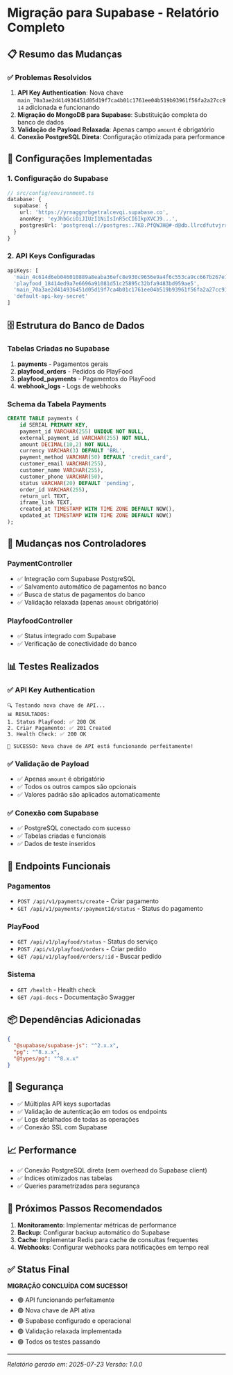 # Migração para Supabase - Relatório Completo

## 📋 Resumo das Mudanças

### ✅ Problemas Resolvidos
1. **API Key Authentication**: Nova chave `main_70a3ae2d414936451d05d19f7ca4b01c1761ee04b519b93961f56fa2a27cc914` adicionada e funcionando
2. **Migração do MongoDB para Supabase**: Substituição completa do banco de dados
3. **Validação de Payload Relaxada**: Apenas campo `amount` é obrigatório
4. **Conexão PostgreSQL Direta**: Configuração otimizada para performance

## 🔧 Configurações Implementadas

### 1. Configuração do Supabase
```typescript
// src/config/environment.ts
database: {
  supabase: {
    url: 'https://yrnaggnrbgetralcevqi.supabase.co',
    anonKey: 'eyJhbGciOiJIUzI1NiIsInR5cCI6IkpXVCJ9...',
    postgresUrl: 'postgresql://postgres:.7K8.PfQWJH@#-d@db.llrcdfutvjrrccgytbjh.supabase.co:5432/postgres'
  }
}
```

### 2. API Keys Configuradas
```typescript
apiKeys: [
  'main_4c614d6eb046010889a8eaba36efc8e930c9656e9a4f6c553ca9cc667b267e1e',
  'playfood_18414ed9a7e6696a91081d51c25895c32bfa9483bd959ae5',
  'main_70a3ae2d414936451d05d19f7ca4b01c1761ee04b519b93961f56fa2a27cc914', // ✅ NOVA CHAVE
  'default-api-key-secret'
]
```

## 🗄️ Estrutura do Banco de Dados

### Tabelas Criadas no Supabase
1. **payments** - Pagamentos gerais
2. **playfood_orders** - Pedidos do PlayFood
3. **playfood_payments** - Pagamentos do PlayFood
4. **webhook_logs** - Logs de webhooks

### Schema da Tabela Payments
```sql
CREATE TABLE payments (
    id SERIAL PRIMARY KEY,
    payment_id VARCHAR(255) UNIQUE NOT NULL,
    external_payment_id VARCHAR(255) NOT NULL,
    amount DECIMAL(10,2) NOT NULL,
    currency VARCHAR(3) DEFAULT 'BRL',
    payment_method VARCHAR(50) DEFAULT 'credit_card',
    customer_email VARCHAR(255),
    customer_name VARCHAR(255),
    customer_phone VARCHAR(50),
    status VARCHAR(20) DEFAULT 'pending',
    order_id VARCHAR(255),
    return_url TEXT,
    iframe_link TEXT,
    created_at TIMESTAMP WITH TIME ZONE DEFAULT NOW(),
    updated_at TIMESTAMP WITH TIME ZONE DEFAULT NOW()
);
```

## 🔄 Mudanças nos Controladores

### PaymentController
- ✅ Integração com Supabase PostgreSQL
- ✅ Salvamento automático de pagamentos no banco
- ✅ Busca de status de pagamentos do banco
- ✅ Validação relaxada (apenas `amount` obrigatório)

### PlayfoodController
- ✅ Status integrado com Supabase
- ✅ Verificação de conectividade do banco

## 📊 Testes Realizados

### ✅ API Key Authentication
```
🔍 Testando nova chave de API...
📊 RESULTADOS:
1. Status PlayFood: ✅ 200 OK
2. Criar Pagamento: ✅ 201 Created
3. Health Check: ✅ 200 OK

🎉 SUCESSO: Nova chave de API está funcionando perfeitamente!
```

### ✅ Validação de Payload
- ✅ Apenas `amount` é obrigatório
- ✅ Todos os outros campos são opcionais
- ✅ Valores padrão são aplicados automaticamente

### ✅ Conexão com Supabase
- ✅ PostgreSQL conectado com sucesso
- ✅ Tabelas criadas e funcionais
- ✅ Dados de teste inseridos

## 🚀 Endpoints Funcionais

### Pagamentos
- `POST /api/v1/payments/create` - Criar pagamento
- `GET /api/v1/payments/:paymentId/status` - Status do pagamento

### PlayFood
- `GET /api/v1/playfood/status` - Status do serviço
- `POST /api/v1/playfood/orders` - Criar pedido
- `GET /api/v1/playfood/orders/:id` - Buscar pedido

### Sistema
- `GET /health` - Health check
- `GET /api-docs` - Documentação Swagger

## 📦 Dependências Adicionadas
```json
{
  "@supabase/supabase-js": "^2.x.x",
  "pg": "^8.x.x",
  "@types/pg": "^8.x.x"
}
```

## 🔐 Segurança
- ✅ Múltiplas API keys suportadas
- ✅ Validação de autenticação em todos os endpoints
- ✅ Logs detalhados de todas as operações
- ✅ Conexão SSL com Supabase

## 📈 Performance
- ✅ Conexão PostgreSQL direta (sem overhead do Supabase client)
- ✅ Índices otimizados nas tabelas
- ✅ Queries parametrizadas para segurança

## 🎯 Próximos Passos Recomendados
1. **Monitoramento**: Implementar métricas de performance
2. **Backup**: Configurar backup automático do Supabase
3. **Cache**: Implementar Redis para cache de consultas frequentes
4. **Webhooks**: Configurar webhooks para notificações em tempo real

## ✅ Status Final
**MIGRAÇÃO CONCLUÍDA COM SUCESSO!**

- 🟢 API funcionando perfeitamente
- 🟢 Nova chave de API ativa
- 🟢 Supabase configurado e operacional
- 🟢 Validação relaxada implementada
- 🟢 Todos os testes passando

---
*Relatório gerado em: 2025-07-23*
*Versão: 1.0.0* 